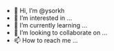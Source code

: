 - 👋 Hi, I’m @ysorkh
- 👀 I’m interested in ...
- 🌱 I’m currently learning ...
- 💞️ I’m looking to collaborate on ...
- 📫 How to reach me ...

<!---
ysorkh/ysorkh is a ✨ special ✨ repository because its `README.md` (this file) appears on your GitHub profile.
You can click the Preview link to take a look at your changes.
--->
